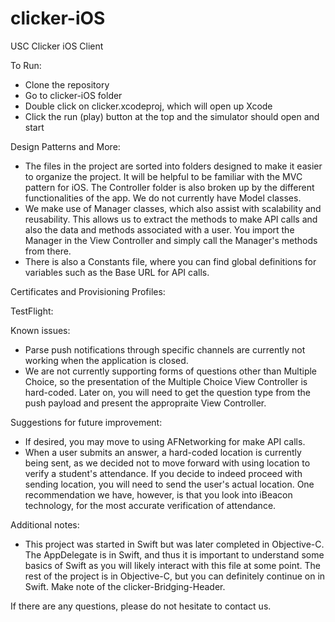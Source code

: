 # clicker-iOS
USC Clicker iOS Client

To Run:
- Clone the repository
- Go to clicker-iOS folder
- Double click on clicker.xcodeproj, which will open up Xcode
- Click the run (play) button at the top and the simulator should open and start

Design Patterns and More:
- The files in the project are sorted into folders designed to make it easier to organize the project. It will be helpful to be familiar with the MVC pattern for iOS. The Controller folder is also broken up by the different functionalities of the app. We do not currently have Model classes.
- We make use of Manager classes, which also assist with scalability and reusability. This allows us to extract the methods to make API calls and also the data and methods associated with a user. You import the Manager in the View Controller and simply call the Manager's methods from there.
- There is also a Constants file, where you can find global definitions for variables such as the Base URL for API calls.

Certificates and Provisioning Profiles:

TestFlight:

Known issues:
- Parse push notifications through specific channels are currently not working when the application is closed.
- We are not currently supporting forms of questions other than Multiple Choice, so the presentation of the Multiple Choice View Controller is hard-coded. Later on, you will need to get the question type from the push payload and present the appropraite View Controller.

Suggestions for future improvement:
- If desired, you may move to using AFNetworking for make API calls.
- When a user submits an answer, a hard-coded location is currently being sent, as we decided not to move forward with using location to verify a student's attendance. If you decide to indeed proceed with sending location, you will need to send the user's actual location. One recommendation we have, however, is that you look into iBeacon technology, for the most accurate verification of attendance.

Additional notes:
- This project was started in Swift but was later completed in Objective-C. The AppDelegate is in Swift, and thus it is important to understand some basics of Swift as you will likely interact with this file at some point. The rest of the project is in Objective-C, but you can definitely continue on in Swift. Make note of the clicker-Bridging-Header.

If there are any questions, please do not hesitate to contact us. 



